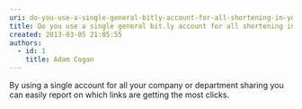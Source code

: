 ```yaml
---
uri: do-you-use-a-single-general-bitly-account-for-all-shortening-in-your-companydepartment
title: Do you use a single general bit.ly account for all shortening in your company/department?
created: 2013-03-05 21:05:55
authors:
  - id: 1
    title: Adam Cogan
---
```





<span class='intro'> <p>By using a single account for all your company or department sharing you can easily report on which links are getting the most clicks. </p> </span>




